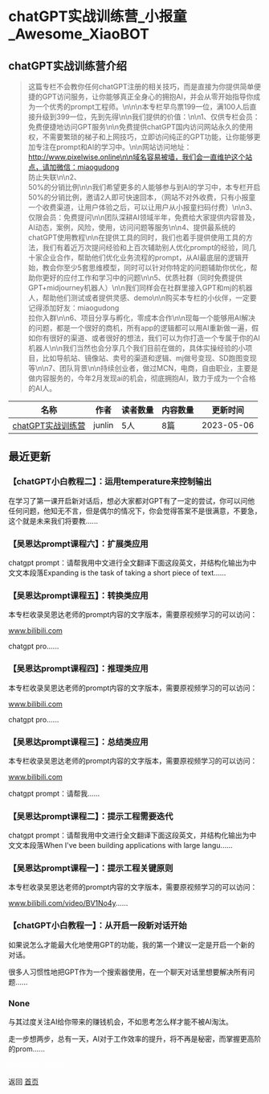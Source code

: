 # chatGPT实战训练营_小报童_Awesome_XiaoBOT

## chatGPT实战训练营介绍
> 这篇专栏不会教你任何chatGPT注册的相关技巧，而是直接为你提供简单便捷的GPT访问服务，让你能够真正全身心的拥抱AI，并会从零开始指导你成为一个优秀的prompt工程师。\n\n\n本专栏早鸟票199一位，满100人后直接升级到399一位，先到先得\n\n我们提供的价值：\n\n1、仅供专栏会员：免费便捷地访问GPT服务\n\n免费提供chatGPT国内访问网站永久的使用权，不需要繁琐的梯子和上网技巧，立即访问纯正的GPT功能，让你能够更加专注在prompt和AI的学习中。\n\n网站访问地址：http://www.pixelwise.online\n\n域名容易被墙，我们会一直维护这个站点，请加微信：miaogudong  
防止失联\n\n2、  
50%的分销比例\n\n我们希望更多的人能够参与到AI的学习中，本专栏开启50%的分销比例，邀请2人即可快速回本，（网站不对外收费，只有小报童一个收费渠道，让用户体验之后，可以让用户从小报童扫码付费）\n\n3、仅限会员：免费提问\n\n团队深耕AI领域半年，免费给大家提供内容普及，AI动态，案例，风险，使用，访问问题等服务\n\n4、提供最系统的chatGPT使用教程\n\n在提供工具的同时，我们也着手提供使用工具的方法，我们有着近万次提问经验和上百次辅助别人优化prompt的经验，同几十家企业合作，帮助他们优化业务流程的prompt，从AI最底层的逻辑开始，教会你至少5套思维模型，同时可以针对你特定的问题辅助你优化，帮助你更好的应付工作和学习中的问题\n\n5、优质社群（同时免费提供GPT+midjourney机器人）\n\n我们同样会在社群里接入GPT和mj的机器人，帮助他们测试或者提供灵感、demo\n\n购买本专栏的小伙伴，一定要记得添加好友：miaogudong  
拉你入群\n\n6、项目分享与孵化，零成本合作\n\n现每一个能够用AI解决的问题，都是一个很好的商机，所有app的逻辑都可以用AI重新做一遍，假如你有很好的渠道、或者很好的想法，我们可以为你打造一个专属于你的AI机器人\n\n我们当然也会分享几个我们目前在做的，具体实操经验的小项目，比如导航站、镜像站、卖号的渠道和逻辑、mj做号变现、SD跑图变现等\n\n7、团队背景\n\n持续创业者，做过MCN，电商，自由职业，主要是做内容服务的，今年2月发现ai的机会，彻底拥抱AI，致力于成为一个合格的AI人。  
  


|名称|作者|读者数量|内容数量|更新时间|
|---|---|---|---|---|
|[chatGPT实战训练营](https://xiaobot.net/p/AiBussiness?refer=0b133df9-27dc-423b-8101-639049001c13)|junlin|5人|8篇|2023-05-06|

## 最近更新
### 【chatGPT小白教程二】：运用temperature来控制输出

在学习了第一课开启新对话后，想必大家都对GPT有了一定的尝试，你可以问他任何问题，他知无不言，但是偶尔的情况下，你会觉得答案不是很满意，不要急，这个就是未来我们将要教......

### 【吴恩达prompt课程六】：扩展类应用

chatgpt prompt：请帮我用中文进行全文翻译下面这段英文，并结构化输出为中文文本段落Expanding is the task of taking
a short piece of text......

### 【吴恩达prompt课程五】：转换类应用

本专栏收录吴恩达老师的prompt内容的文字版本，需要原视频学习的可以访问：

www.bilibili.com

chatgpt pro......

### 【吴恩达prompt课程四】：推理类应用

本专栏收录吴恩达老师的prompt内容的文字版本，需要原视频学习的可以访问：

www.bilibili.com

chatgpt pro......

### 【吴恩达prompt课程三】：总结类应用

本专栏收录吴恩达老师的prompt内容的文字版本，需要原视频学习的可以访问：

www.bilibili.com

chatgpt prompt：请帮我......

### 【吴恩达prompt课程二】：提示工程需要迭代

chatgpt prompt：请帮我用中文进行全文翻译下面这段英文，并结构化输出为中文文本段落When I've been building
applications with large langu......

### 【吴恩达prompt课程一】：提示工程关键原则

本专栏收录吴恩达老师的prompt内容的文字版本，需要原视频学习的可以访问：

www.bilibili.com/video/BV1No4y......

### 【chatGPT小白教程一】：从开启一段新对话开始

如果说怎么才能最大化地使用GPT的功能，我的第一个建议一定是开启一个新的对话。

很多人习惯性地把GPT作为一个搜索器使用，在一个聊天对话里想要解决所有问题......

### None

与其过度关注AI给你带来的赚钱机会，不如思考怎么样才能不被AI淘汰。

走一步想两步，总有一天，AI对于工作效率的提升，将不再是秘密，而掌握更高阶的prom......


<a href="https://github.com/Reno9527/awesome-xiaobot" style="color: white; text-decoration: none;">awesome-xiaobot</a>

返回 [首页](../README.md)
